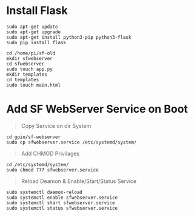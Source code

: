 # Install Flask
```
sudo apt-get update
sudo apt-get upgrade
sudo apt-get install python3-pip python3-flask
sudo pip install flask
```

```
cd /home/pi/sf-old
mkdir sfwebserver
cd sfwebserver
sudo touch app.py
mkdir templates
cd templates
sudo touch main.html
```
# Add SF WebServer Service on Boot 

> Copy Service on dir System
```
cd gpio/sf-webserver
sudo cp sfwebserver.service /etc/systemd/system/
```
> Add CHMOD Privilages
```
cd /etc/systemd/system/
sudo chmod 777 sfwebserver.service
```
> Reload Deamon & Enable/Start/Status Service
```
sudo systemctl daemon-reload
sudo systemctl enable sfwebserver.service
sudo systemctl start sfwebserver.service
sudo systemctl status sfwebserver.service